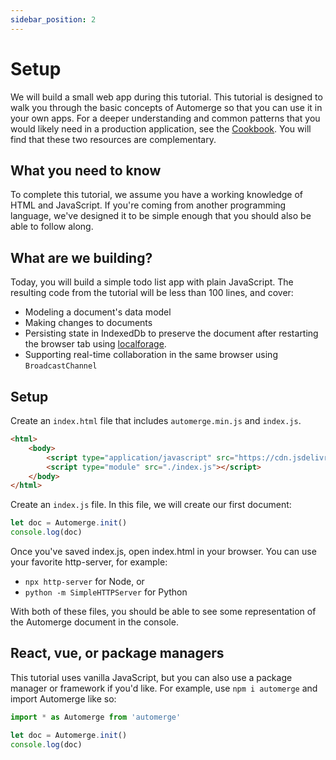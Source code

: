 ```yaml
---
sidebar_position: 2
---
```

# Setup

We will build a small web app during this tutorial. This tutorial is designed to walk you through the basic concepts of Automerge so that you can use it in your own apps. For a deeper understanding and common patterns that you would likely need in a production application, see the [Cookbook](/docs/cookbook/modeling-data). You will find that these two resources are complementary.
 
## What you need to know

To complete this tutorial, we assume you have a working knowledge of HTML and JavaScript. If you're coming from another programming language, we've designed it to be simple enough that you should also be able to follow along.

## What are we building?

Today, you will build a simple todo list app with plain JavaScript. The resulting code from the tutorial will be less than 100 lines, and cover:

* Modeling a document's data model
* Making changes to documents
* Persisting state in IndexedDb to preserve the document after restarting the browser tab using [localforage](https://localforage.github.io/localForage/).
* Supporting real-time collaboration in the same browser using `BroadcastChannel`

## Setup

Create an `index.html` file that includes `automerge.min.js` and `index.js`.  

```html
<html>
    <body>
        <script type="application/javascript" src="https://cdn.jsdelivr.net/npm/automerge@1.0.1-preview.7/dist/automerge.min.js"></script>
        <script type="module" src="./index.js"></script>
    </body>
</html>
```

Create an `index.js` file. In this file, we will create our first document:

```js
let doc = Automerge.init()
console.log(doc)
```

Once you've saved index.js, open index.html in your browser. You can use your favorite http-server, for example: 

* `npx http-server` for Node, or 
* `python -m SimpleHTTPServer` for Python

With both of these files, you should be able to see some representation of the Automerge document in the console.

## React, vue, or package managers 

This tutorial uses vanilla JavaScript, but you can also use a package manager or framework if you'd like. For example, use `npm i automerge` and import Automerge like so:

```js
import * as Automerge from 'automerge'

let doc = Automerge.init()
console.log(doc)
```



